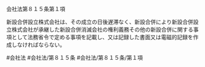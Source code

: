 会社法第８１５条第１項

新設合併設立株式会社は、その成立の日後遅滞なく、新設合併により新設合併設立株式会社が承継した新設合併消滅会社の権利義務その他の新設合併に関する事項として法務省令で定める事項を記載し、又は記録した書面又は電磁的記録を作成しなければならない。

#会社法
#会社法/第８１５条
#会社法/第８１５条/第１項
